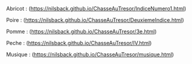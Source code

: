 Abricot : (https://nilsback.github.io/ChasseAuTresor/IndiceNumero1.html)

Poire : (https://nilsback.github.io/ChasseAuTresor/DeuxiemeIndice.html)

Pomme : (https://nilsback.github.io/ChasseAuTresor/3e.html)

Peche : (https://nilsback.github.io/ChasseAuTresor/IV.html)

Musique : (https://nilsback.github.io/ChasseAuTresor/musique.html)
